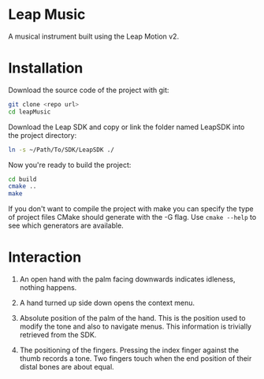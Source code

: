 Leap Music
==========

A musical instrument built using the Leap Motion v2.


Installation
============
Download the source code of the project with git:
```bash
git clone <repo url>
cd leapMusic
```

Download the Leap SDK and copy or link the folder named LeapSDK into the project directory:

```bash
ln -s ~/Path/To/SDK/LeapSDK ./

```

Now you're ready to build the project:

``` bash
cd build
cmake ..
make
```

If you don't want to compile the project with make you can specify the type of project files CMake should generate with the -G flag. Use ```cmake --help``` to see which generators are available.


Interaction
===========
1. An open hand with the palm facing downwards indicates idleness, nothing happens.

2. A hand turned up side down opens the context menu.

2. Absolute position of the palm of the hand. This is the position used to modify the tone and also to navigate menus. This information is trivially retrieved from the SDK.

3. The positioning of the fingers. Pressing the index finger against the thumb records a tone. Two fingers touch when the end position of their distal bones are about equal.

